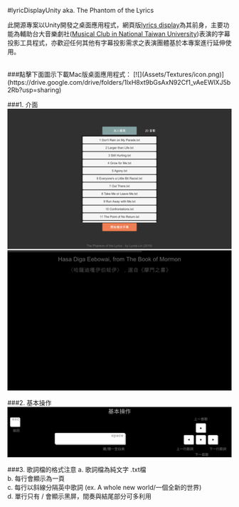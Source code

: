 #lyricDisplayUnity aka. The Phantom of the Lyrics

此開源專案以Unity開發之桌面應用程式，網頁版[lyrics display](https://github.com/lynda0214/lyricDisplay/)為其前身，主要功能為輔助台大音樂劇社([Musical Club in National Taiwan University](https://www.facebook.com/ntumusical/))表演的字幕投影工具程式，亦歡迎任何其他有字幕投影需求之表演團體基於本專案進行延伸使用。

<br>
###點擊下面圖示下載Mac版桌面應用程式：
[![](Assets/Textures/icon.png)](https://drive.google.com/drive/folders/1lxH8xt9bGsAxN92Cf1_vAeEWlXJ5b2Rb?usp=sharing)
<br>

###1. 介面
![加入檔案](UI_LoadFile.png)
![播放歌詞](UI_PlayMode.png)

###2. 基本操作
![](Assets/Textures/instructions.png)

###3. 歌詞檔的格式注意
a. 歌詞檔為純文字 .txt檔 <br>
b. 每行會顯示為一頁 <br>
c. 每行以斜線分隔英中歌詞 (ex. A whole new world/一個全新的世界) <br>
d. 單行只有 / 會顯示黑屏，間奏與結尾部分可多利用 <br>